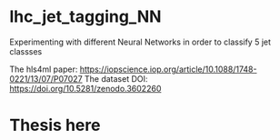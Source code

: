 # lhc_jet_tagging_NN
Experimenting with different Neural Networks in order to classify 5 jet classses

The hls4ml paper: https://iopscience.iop.org/article/10.1088/1748-0221/13/07/P07027 
The dataset DOI: https://doi.org/10.5281/zenodo.3602260

# Thesis here

